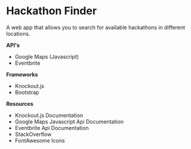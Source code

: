 # Hackathon Finder
A web app that allows you to search for available hackathons in different locations.

**API's**
* Google Maps (Javascript) 
* Eventbrite

**Frameworks**
* Knockout.js
* Bootstrap

**Resources**
* Knockout.js Documentation
* Google Maps Javascript Api Documentation
* Eventbrite Api Documentation
* StackOverflow
* FontAwesome Icons

